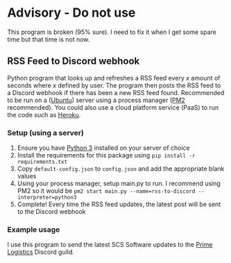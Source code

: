 # Advisory - Do not use
This program is broken (95% sure). I need to fix it when I get some spare time but that time is not now.

## RSS Feed to Discord webhook

Python program that looks up and refreshes a RSS feed every *x* amount of seconds where *x* defined by user.
The program then posts the RSS feed to a Discord webhook if there has been a new RSS feed found.
Recommended to be run on a ([Ubuntu](https://ubuntu.com/download/server)) server using a process manager ([PM2](https://www.npmjs.com/package/pm2) recommended). You could also use a cloud platform service (PaaS) to run the code such as [Heroku](https://www.heroku.com/).

### Setup (using a server)
1. Ensure you have [Python 3](https://www.python.org/downloads/) installed on your server of choice
2. Install the requirements for this package using `pip install -r requirements.txt`
3. Copy `default-config.json` to `config.json` and add the appropriate blank values
4. Using your process manager, setup main.py to run. I recommend using PM2 so it would be `pm2 start main.py --name=rss-to-discord --interpreter=python3` 
5. Complete! Every time the RSS feed updates, the latest post will be sent to the Discord webhook

### Example usage
I use this program to send the latest SCS Software updates to the [Prime Logistics](https://discord.gg/prime) Discord guild.
